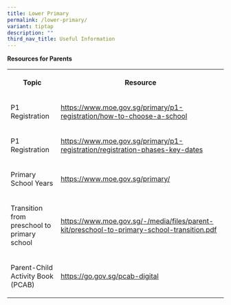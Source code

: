 ```yaml
---
title: Lower Primary
permalink: /lower-primary/
variant: tiptap
description: ""
third_nav_title: Useful Information
---
```

<p><strong>Resources for Parents</strong>
</p>
<table>
<tbody>
<tr>
<th rowspan="1" colspan="1">
<p>Topic</p>
</th>
<th rowspan="1" colspan="1">
<p>Resource</p>
</th>
</tr>
<tr>
<td rowspan="1" colspan="1">
<p>P1 Registration</p>
</td>
<td rowspan="1" colspan="1">
<p><a href="https://www.moe.gov.sg/primary/p1-registration/how-to-choose-a-school" rel="noopener noreferrer nofollow" target="_blank"><u>https://www.moe.gov.sg/primary/p1-registration/how-to-choose-a-school</u></a>
</p>
</td>
</tr>
<tr>
<td rowspan="1" colspan="1">
<p>P1 Registration</p>
</td>
<td rowspan="1" colspan="1">
<p><a href="https://www.moe.gov.sg/primary/p1-registration/registration-phases-key-dates" rel="noopener noreferrer nofollow" target="_blank"><u>https://www.moe.gov.sg/primary/p1-registration/registration-phases-key-dates</u></a>
</p>
</td>
</tr>
<tr>
<td rowspan="1" colspan="1">
<p>Primary School Years</p>
</td>
<td rowspan="1" colspan="1">
<p><a href="https://www.moe.gov.sg/primary/" rel="noopener noreferrer nofollow" target="_blank"><u>https://www.moe.gov.sg/primary/</u></a>
</p>
</td>
</tr>
<tr>
<td rowspan="1" colspan="1">
<p>Transition from preschool to primary school</p>
</td>
<td rowspan="1" colspan="1">
<p><a href="https://www.moe.gov.sg/-/media/files/parent-kit/preschool-to-primary-school-transition.pdf" rel="noopener noreferrer nofollow" target="_blank"><u>https://www.moe.gov.sg/-/media/files/parent-kit/preschool-to-primary-school-transition.pdf</u></a>
</p>
</td>
</tr>
<tr>
<td rowspan="1" colspan="1">
<p>Parent-Child Activity Book (PCAB)</p>
</td>
<td rowspan="1" colspan="1">
<p><a href="https://go.gov.sg/pcab-digital" rel="noopener noreferrer nofollow" target="_blank"><u>https://go.gov.sg/pcab-digital</u></a>
</p>
</td>
</tr>
</tbody>
</table>
<p></p>